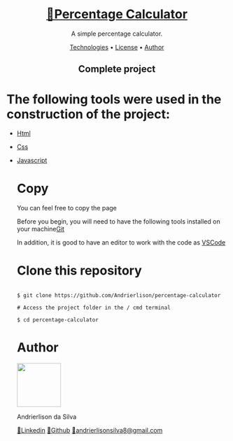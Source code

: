 <div align="center">
<h1>
<a href="https://andrierlison.github.io/percentage-calculator/">🔗Percentage Calculator</a>
</h1>

<p>A simple percentage calculator.</p>

<p>
<a href="#technologies">Technologies</a> •
<a href="https://github.com/Andrierlison/percentage-calculator/blob/master/LICENSE">License</a> •
<a href="#author">Author</a>
</p>

<h2>Complete project</h2>

</div>
<h1 id="technologies">The following tools were used in the construction of the project:</h1>

- [Html](https://developer.mozilla.org/pt-BR/docs/Web/HTML)
- [Css](https://developer.mozilla.org/pt-BR/docs/Web/CSS)
- [Javascript](https://developer.mozilla.org/pt-BR/docs/Aprender/JavaScript)

    <h1>Copy</h1>

    <p>You can feel free to copy the page</p>

    <p>Before you begin, you will need to have the following tools installed on your machine<a href="https://git-scm.com">Git</a></p>

    <p>In addition, it is good to have an editor to work with the code as <a href="https://code.visualstudio.com/">VSCode</a></p>

    <h1>Clone this repository</h1>

    ```

    $ git clone https://github.com/Andrierlison/percentage-calculator

    # Access the project folder in the / cmd terminal

    $ cd percentage-calculator

    ```

    <h1 id="author">Author</h1>

    <img 
    src="https://avatars1.githubusercontent.com/u/58059077?s=460&u=fe7710f54c3de191e906a30fd79877cecd312e9b&v=4"
    width="100px"
    />

    <p>Andrierlison da Silva</p>

    <a href="https://www.linkedin.com/in/andrierlison-da-silva-916775190/">🔗Linkedin</a>
    <a href="https://github.com/Andrierlison">🔗Github</a>
    <a href="mailto:andrierlisonsilva8@gmail.com"><i class="fas fa-envelope"></i>🔗andrierlisonsilva8@gmail.com</a>
